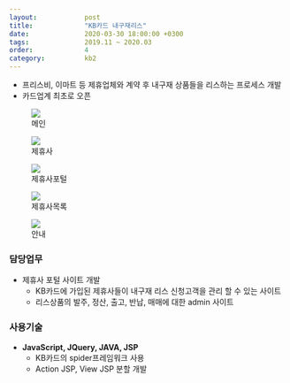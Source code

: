 ```yaml
---
layout:            post
title:             "KB카드 내구재리스"
date:              2020-03-30 18:00:00 +0300
tags:              2019.11 ~ 2020.03
order:             4
category:          kb2
---
```


- 프리스비, 이마트 등 제휴업체와 계약 후 내구재 상품들을 리스하는 프로세스 개발
- 카드업계 최초로 오픈

<div class="album">
   <figure>
      <img src="{{ "/media/img/KB2_1.jpg" | absolute_url }}" />
      <figcaption>메인</figcaption>
   </figure>   
   <figure>
      <img src="{{ "/media/img/KB2_2.jpg" | absolute_url }}" />
      <figcaption>제휴사</figcaption>
   </figure>   
   <figure>
      <img src="{{ "/media/img/KB2_3.jpg" | absolute_url }}" />
      <figcaption>제휴사포털</figcaption>
   </figure>
   <figure>
      <img src="{{ "/media/img/KB2_4.jpg" | absolute_url }}" />
      <figcaption>제휴사목록</figcaption>
   </figure>
   <figure>
      <img src="{{ "/media/img/KB2_5.jpg" | absolute_url }}" />
      <figcaption>안내</figcaption>
   </figure>
</div>

### 담당업무

- 제휴사 포털 사이트 개발
   -  KB카드에 가입된 제휴사들이 내구재 리스 신청고객을 관리 할 수 있는 사이트
   - 리스상품의 발주, 정산, 출고, 반납, 매매에 대한 admin 사이트
   
### 사용기술

- **JavaScript, JQuery, JAVA, JSP**
   - KB카드의 spider프레임워크 사용
   - Action JSP, View JSP 분할 개발

